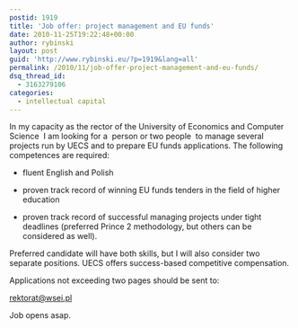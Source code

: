 ```yaml
---
postid: 1919
title: 'Job offer: project management and EU funds'
date: 2010-11-25T19:22:48+00:00
author: rybinski
layout: post
guid: 'http://www.rybinski.eu/?p=1919&lang=all'
permalink: /2010/11/job-offer-project-management-and-eu-funds/
dsq_thread_id:
  - 3163279106
categories:
  - intellectual capital
---
```

In my capacity as the rector of the University of Economics and Computer Science  I am looking for a  person or two people  to manage several projects run by UECS and to prepare EU funds applications. The following competences are required:

- fluent English and Polish

- proven track record of winning EU funds tenders in the field of higher education

- proven track record of successful managing projects under tight deadlines (preferred Prince 2 methodology, but others can be considered as well).

Preferred candidate will have both skills, but I will also consider two separate positions. UECS offers success-based competitive compensation.

Applications not exceeding two pages should be sent to:

<rektorat@wsei.pl>

Job opens asap.
